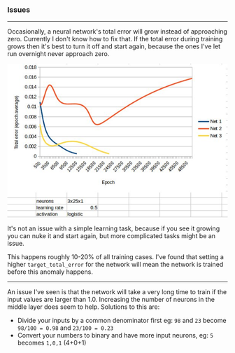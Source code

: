 ### Issues

---

Occasionally, a neural network's total error will grow instead of approaching zero. Currently I don't know
how to fix that. If the total error during training grows then it's best to turn it off and start again,
because the ones I've let run overnight never approach zero.

![target total error grows](issue_target_total_error.png)

It's not an issue with a simple learning task, because if you see it growing you can nuke it and
start again, but more complicated tasks might be an issue.

This happens roughly 10-20% of all training cases. I've found that setting a higher `target_total_error`
for the network will mean the network is trained before this anomaly happens.

---

An issue I've seen is that the network will take a very long time to train if the input values are
larger than 1.0. Increasing the number of neurons in the middle layer does seem to help. Solutions 
to this are:

- Divide your inputs by a common denominator first eg: `98` and `23` become `98/100 = 0.98` and `23/100 =
  0.23`
- Convert your numbers to binary and have more input neurons, eg: `5` becomes `1,0,1` (4+0+1)
